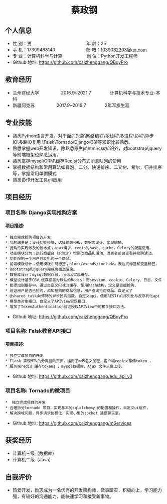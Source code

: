  <center>
     <h1>蔡政钢</h1>
 </center>

## 个人信息 

* 性 别：男&emsp;&emsp;&emsp;&emsp;&emsp;&emsp;&emsp;&emsp;&emsp;&emsp;&emsp;&emsp;&ensp;年 龄：25  
* 手 机：17309483140 &emsp;&emsp;&emsp;&emsp;&emsp;&emsp;&ensp;  邮 箱：1039032303@qq.com    
* 专 业：计算机科学与计算 &emsp;&emsp;&emsp;&emsp;&emsp; 岗 位：Python开发工程师
* Github 地址: https://github.com/caizhenggang/QBuyPro
## 教育经历    
* 兰州财经大学&emsp;&emsp;&emsp;&emsp;&emsp;2016.9~2021.7&emsp;&emsp;&emsp;&emsp; 计算机科学与技术专业-本科         
* 新疆阿克苏&emsp;&emsp;&emsp;&emsp;&emsp;2017.9~2019.7&emsp;&emsp;&emsp;&emsp; 2年军旅生涯  

## 专业技能

* 熟悉Python语言开发，对于面向对象\网络编程\多线程\多进程\协程\异步IO\多路IO复用 \Falsk\Tornado\Django框架等知识比较熟悉。
* 熟悉掌握web开发知识，除熟悉原生js\html\css知识外，对bootstrap\jquery等前端框架也熟悉运用。
* 熟悉掌握mysql\ORM\缓存Redis\分布式消息队列的使用
* 掌握数据结构和常用算法如冒泡、二分、快速排序、二叉树、希尔，归并排序等，掌握常用单例模式
* 熟悉协作开发工具git应用

## 项目经历

### 项目名称: Django实现抢购方案 
#### 项目描述:
    * 独立完成抢购项目的开发
    * 我的职责是；设计功能模块，选择前端模板，数据库设计，实现编码。
    * 抢购的实现涉及的技术点；ajax请求、redis的hash、cache，Celery的配置使用。
    * 功能模块分为；运行商后台（admin）增删改商品和活动，消费者前台查看并抢购活动。
    * 功能限制一个用户只能抢购一个商品。
    * 前端模板设计；使用模板布局标签；block/exends/include。表达式标签和变量标签，
    * Bootstrap和jquery完成页面及渲染。
    * 数据库设计；mysql数据存储，redis实现缓存。
    * 模型设计基于CBV,缓存设置为默认的Redis，而session、cookie、Celery、日志、文件
    * 都添加到缓存中。通过自定义Redis缓存，使用hash结构，定义是否能抢购，
    * 验证用户是否已抢购，添加抢购的商品信息，用户查询抢购商品。自定义了
    * @shared_taskde修饰的异步抢购函数。自定义api，使用RESTful序列化与反序列化api
    * 模型类对象接口，自定义了APIView实现接口，
    * 增加了TokenAuthentication验证授权APIView中的相关接口方法。
 * Github 地址: https://github.com/caizhenggang/QBuyPro   

### 项目名称: Falsk教育API接口
#### 项目描述:
    * 独立完成项目的开发
    * Flask 实现MTV的分离登陆页面，运用了md5名文加密，客户端cookie存储token ，
    * 服务端redis 缓存tokens ，mysql数据库，Ajax 文件头像上传。 
* Github 地址: https://github.com/caizhenggang/edu_api_v3
       
### 项目名称: Tornado的微项目   
    *  独立完成项目的开发
    * 合理拆分tornado 项目，实现基本的sqlalchemy 的配置和操作，自定义ui组件，
    * 解决跨域问题，异步请求协程化，实现小型的socket 通信聊天室。
* Github 地址: https://github.com/caizhenggang/mServices 
     
## 获奖经历
* 计算机三级（数据库）
* 计算机二级（Java）

## 自我评价 
* 热爱开发，励志成为一名优秀的开发架构师，做事踏实，积极向上，学习能力强，有较好的沟通能力，能快速学习和接受新事物。


